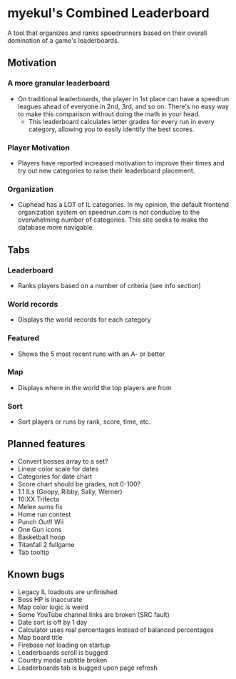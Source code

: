 # myekul's Combined Leaderboard
A tool that organizes and ranks speedrunners based on their overall domination of a game's leaderboards.

## Motivation
### A more granular leaderboard
- On traditional leaderboards, the player in 1st place can have a speedrun leagues ahead of everyone in 2nd, 3rd, and so on. There's no easy way to make this comparison without doing the math in your head.
    - This leaderboard calculates letter grades for every run in every category, allowing you to easily identify the best scores.
### Player Motivation
- Players have reported increased motivation to improve their times and try out new categories to raise their leaderboard placement.
### Organization
- Cuphead has a LOT of IL categories. In my opinion, the default frontend organization system on speedrun.com is not conducive to the overwhelming number of categories. This site seeks to make the database more navigable.

## Tabs
### Leaderboard
- Ranks players based on a number of criteria (see info section)

### World records
- Displays the world records for each category

### Featured
- Shows the 5 most recent runs with an A- or better

### Map
- Displays where in the world the top players are from

### Sort
- Sort players or runs by rank, score, time, etc.

## Planned features
- Convert bosses array to a set?
- Linear color scale for dates
- Categories for date chart
- Score chart should be grades, not 0-100?
- 1.1 ILs (Goopy, Ribby, Sally, Werner)
- 10:XX Trifecta
- Melee sums fix
- Home run contest
- Punch Out!! Wii
- One Gun icons
- Basketball hoop
- Titanfall 2 fullgame
- Tab tooltip

## Known bugs
- Legacy IL loadouts are unfinished
- Boss HP is inaccurate
- Map color logic is weird
- Some YouTube channel links are broken (SRC fault)
- Date sort is off by 1 day
- Calculator uses real percentages instead of balanced percentages
- Map board title
- Firebase not loading on startup
- Leaderboards scroll is bugged
- Country modal subtitle broken
- Leaderboards tab is bugged upon page refresh